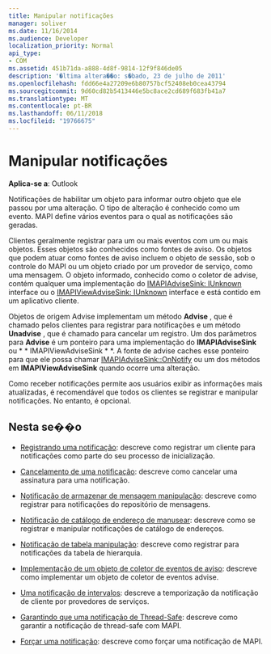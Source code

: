 ```yaml
---
title: Manipular notificações
manager: soliver
ms.date: 11/16/2014
ms.audience: Developer
localization_priority: Normal
api_type:
- COM
ms.assetid: 451b71da-a888-4d8f-9814-12f9f846de05
description: '�ltima altera��o: s�bado, 23 de julho de 2011'
ms.openlocfilehash: fdd66e4a27209e6b80757bcf52408eb0cea43794
ms.sourcegitcommit: 9d60cd82b5413446e5bc8ace2cd689f683fb41a7
ms.translationtype: MT
ms.contentlocale: pt-BR
ms.lasthandoff: 06/11/2018
ms.locfileid: "19766675"
---
```

# <a name="handling-notifications"></a>Manipular notificações

**Aplica-se a**: Outlook 
  
Notificações de habilitar um objeto para informar outro objeto que ele passou por uma alteração. O tipo de alteração é conhecido como um evento. MAPI define vários eventos para o qual as notificações são geradas. 
  
Clientes geralmente registrar para um ou mais eventos com um ou mais objetos. Esses objetos são conhecidos como fontes de aviso. Os objetos que podem atuar como fontes de aviso incluem o objeto de sessão, sob o controle do MAPI ou um objeto criado por um provedor de serviço, como uma mensagem. O objeto informado, conhecido como o coletor de advise, contém qualquer uma implementação do [IMAPIAdviseSink: IUnknown](imapiadvisesinkiunknown.md) interface ou o [IMAPIViewAdviseSink: IUnknown](imapiviewadvisesinkiunknown.md) interface e está contido em um aplicativo cliente. 
  
Objetos de origem Advise implementam um método **Advise** , que é chamado pelos clientes para registrar para notificações e um método **Unadvise** , que é chamado para cancelar um registro. Um dos parâmetros para **Advise** é um ponteiro para uma implementação do **IMAPIAdviseSink** ou * * IMAPIViewAdviseSink * *. A fonte de advise caches esse ponteiro para que ele possa chamar [IMAPIAdviseSink::OnNotify](imapiadvisesink-onnotify.md) ou um dos métodos em **IMAPIViewAdviseSink** quando ocorre uma alteração. 
  
Como receber notificações permite aos usuários exibir as informações mais atualizadas, é recomendável que todos os clientes se registrar e manipular notificações. No entanto, é opcional.
  
## <a name="in-this-section"></a>Nesta se��o

- [Registrando uma notificação](registering-for-a-notification.md): descreve como registrar um cliente para notificações como parte do seu processo de inicialização.
    
- [Cancelamento de uma notificação](canceling-a-notification.md): descreve como cancelar uma assinatura para uma notificação.
    
- [Notificação de armazenar de mensagem manipulação](handling-message-store-notification.md): descreve como registrar para notificações do repositório de mensagens.
    
- [Notificação de catálogo de endereço de manusear](handing-address-book-notification.md): descreve como se registrar e manipular notificações de catálogo de endereços.
    
- [Notificação de tabela manipulação](handling-table-notification.md): descreve como registrar para notificações da tabela de hierarquia.
    
- [Implementação de um objeto de coletor de eventos de aviso](implementing-an-advise-sink-object.md): descreve como implementar um objeto de coletor de eventos advise.
    
- [Uma notificação de intervalos](timing-a-notification.md): descreve a temporização da notificação de cliente por provedores de serviços.
    
- [Garantindo que uma notificação de Thread-Safe](ensuring-a-thread-safe-notification.md): descreve como garantir a notificação de thread-safe com MAPI.
    
- [Forçar uma notificação](forcing-a-notification.md): descreve como forçar uma notificação de MAPI.
    

